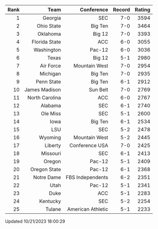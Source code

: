 | Rank  | Team                 | Conference           | Record   | Rating |
| ---:  | ---:                 | ---:                 | ---:     | ---:   |
| 1     | Georgia              | SEC                  | 7-0      | 3594   |
| 2     | Ohio State           | Big Ten              | 7-0      | 3464   |
| 3     | Oklahoma             | Big 12               | 7-0      | 3393   |
| 4     | Florida State        | ACC                  | 6-0      | 3055   |
| 5     | Washington           | Pac-12               | 6-0      | 3036   |
| 6     | Texas                | Big 12               | 5-1      | 2980   |
| 7     | Air Force            | Mountain West        | 7-0      | 2954   |
| 8     | Michigan             | Big Ten              | 7-0      | 2935   |
| 9     | Penn State           | Big Ten              | 6-1      | 2912   |
| 10    | James Madison        | Sun Belt             | 7-0      | 2769   |
| 11    | North Carolina       | ACC                  | 6-0      | 2767   |
| 12    | Alabama              | SEC                  | 6-1      | 2740   |
| 13    | Ole Miss             | SEC                  | 5-1      | 2600   |
| 14    | Iowa                 | Big Ten              | 6-1      | 2534   |
| 15    | LSU                  | SEC                  | 5-2      | 2478   |
| 16    | Wyoming              | Mountain West        | 5-2      | 2445   |
| 17    | Liberty              | Conference USA       | 7-0      | 2425   |
| 18    | Missouri             | SEC                  | 6-1      | 2413   |
| 19    | Oregon               | Pac-12               | 5-1      | 2409   |
| 20    | Oregon State         | Pac-12               | 6-1      | 2368   |
| 21    | Notre Dame           | FBS Independents     | 6-2      | 2351   |
| 22    | Utah                 | Pac-12               | 5-1      | 2341   |
| 23    | Duke                 | ACC                  | 5-1      | 2283   |
| 24    | Kentucky             | SEC                  | 5-2      | 2254   |
| 25    | Tulane               | American Athletic    | 5-1      | 2233   |

Updated 10/21/2023 18:00:29

